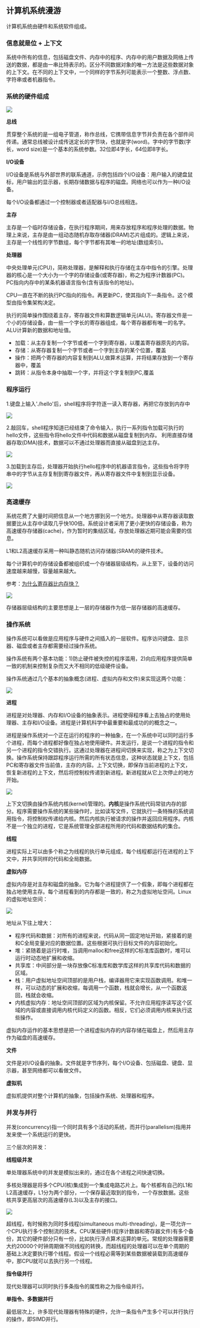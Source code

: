 ## 计算机系统漫游

计算机系统由硬件和系统软件组成。

### 信息就是位 + 上下文

系统中所有的信息，包括磁盘文件、内存中的程序、内存中的用户数据及网络上传送的数据，都是由一串比特表示的。区分不同数据对象的唯一方法是这些数据对象的上下文。在不同的上下文中，一个同样的字节系列可能表示一个整数、浮点数、字符串或者机器指令。

### 系统的硬件组成

![](images/computer-hardware.png)

**总线**

贯穿整个系统的是一组电子管道，称作总线，它携带信息字节并负责在各个部件间传递。通常总线被设计成传送定长的字节块，也就是字(word)。字中的字节数(字长，word size)是一个基本的系统参数。32位即4字长，64位即8字长。

**I/O设备**

I/O设备是系统与外部世界的联系通道，示例包括四个I/O设备：用户输入的键盘鼠标，用户输出的显示器，长期存储数据与程序的磁盘。网络也可以作为一种I/O设备。

每个I/O设备都通过一个控制器或者适配器与I/O总线相连。

**主存**

主存是一个临时存储设备，在执行程序期间，用来存放程序和程序处理的数据。物理上来说，主存是由一组动态随机存取存储器(DRAM)芯片组成的。逻辑上来说，主存是一个线性的字节数组，每个字节都有其唯一的地址(数组索引)。

**处理器**

中央处理单元(CPU)，简称处理器，是解释和执行存储在主存中指令的引擎。处理器的核心是一个大小为一个字的存储设备(或寄存器)，称之为程序计数器(PC)。PC指向内存中的某条机器语言指令(含有该指令的地址)。

CPU一直在不断的执行PC指向的指令。再更新PC，使其指向下一条指令。这个模型由指令集架构决定。

执行的简单操作围绕着主存，寄存器文件和算数逻辑单元(ALU)。寄存器文件是一个小的存储设备，由一些一个字长的寄存器组成，每个寄存器都有唯一的名字。ALU计算新的数据和地址值。

- 加载：从主存复制一个字节或者一个字到寄存器，以覆盖寄存器原先的内容。
- 存储：从寄存器复制一个字节或者一个字到主存的某个位置，覆盖
- 操作：把两个寄存器的内容复制到ALU,做算术运算，并将结果存放到一个寄存器中，覆盖
- 跳转：从指令本身中抽取一个字，并将这个字复制到PC,覆盖

### 程序运行

1.键盘上输入'./hello'后，shell程序将字符逐一读入寄存器，再把它存放到内存中

![](images/hello-1.png)

2.敲回车，shell程序知道已经结束了命令输入，执行一系列指令加载可执行的hello文件，这些指令将hello文件中代码和数据从磁盘复制到内存。
利用直接存储器存取(DMA)技术，数据可以不通过处理器而直接从磁盘到达主存。

![](images/hello-2.png)

3.加载到主存后，处理器开始执行hello程序中的机器语言指令，这些指令将字符串中的字节从主存复制到寄存器文件，再从寄存器文件中复制到显示设备。

![](images/hello-3.png)

### 高速缓存

系统花费了大量时间把信息从一个地方挪到另一个地方。处理器中从寄存器读取数据要比从主存中读取几乎快100倍。系统设计者采用了更小更快的存储设备，称为高速缓存存储器(cache)，作为暂时的集结区域，存放处理器近期可能会需要的信息。

L1和L2高速缓存采用一种叫静态随机访问存储器(SRAM)的硬件技术。

每个计算机中的存储设备都被组织成一个存储器层级结构，从上至下，设备的访问速度越来越慢，容量越来越大。

参考：[为什么寄存器比内存快？](http://www.ruanyifeng.com/blog/2013/10/register.html)

![](images/cache.png)

存储器层级结构的主要思想是上一层的存储器作为低一层存储器的高速缓存。

### 操作系统

操作系统可以看做是应用程序与硬件之间插入的一层软件。程序访问键盘、显示器、磁盘或者主存都需要经过操作系统。

操作系统有两个基本功能：1)防止硬件被失控的程序滥用，2)向应用程序提供简单一致的机制来控制复杂而又大不相同的低级硬件设备。

操作系统通过几个基本的抽象概念(进程、虚拟内存和文件)来实现这两个功能：

![](images/abstract-system.png)

**进程**

进程是对处理器、内存和I/O设备的抽象表示。进程使得程序看上去独占的使用处理器、主存和I/O设备。进程是计算机科学中最重要和最成功的的概念之一。

进程是操作系统对一个正在运行的程序的一种抽象，在一个系统中可以同时运行多个进程，而每个进程都好像在独占地使用硬件。并发运行，是说一个进程的指令和另一个进程的指令交错执行。这通过处理器在进程间切换来实现，称之为上下文切换。操作系统保持跟踪程序运行所需的所有状态信息，这种状态就是上下文，包括PC和寄存器文件当前值，主存的内容。上下文切换，即保存当前进程的上下文，恢复新进程的上下文，然后将控制权传递到新进程。新进程就从它上次停止的地方开始。

![](images/process-context.png)

上下文切换由操作系统内核(kernel)管理的。**内核**是操作系统代码常驻内存的部分。程序需要操作系统的某些操作时，比如读写文件，它就执行一条特殊的系统调用指令，将控制权传递给内核。然后内核执行被请求的操作并返回应用程序。内核不是一个独立的进程，它是系统管理全部进程所用的代码和数据结构的集合。

**线程**

进程实际上可以由多个称之为线程的执行单元组成，每个线程都运行在进程的上下文中，并共享同样的代码和全局数据。

**虚拟内存**

虚拟内存是对主存和磁盘的抽象。它为每个进程提供了一个假象，即每个进程都在独占地使用主存。每个进程看到的内存都是一致的，称之为虚拟地址空间。Linux的虚拟地址空间：

![](images/virtual-m.png)

地址从下往上增大：

- 程序代码和数据：对所有的进程来说，代码从同一固定地址开始，紧接着的是和C全局变量对应的数据位置。这些根据可执行目标文件的内容初始化。
- 堆：紧随着是运行时堆，当调用malloc和free这样的C标准库函数时，堆可以运行时动态地扩展和收缩。
- 共享库：中间部分是一块存放像C标准库和数学库这样的共享库代码和数据的区域。
- 栈：用户虚拟地址空间顶部的是用户栈，编译器用它来实现函数调用。和堆一样，可以动态的扩展和收缩，每调用一个函数，栈就会增长，从一个函数返回，栈就会收缩。
- 内核虚拟内存：地址空间顶部的区域为内核保留。不允许应用程序读写这个区域的内容或直接调用内核代码定义的函数。相反，它们必须调用内核来执行这些操作。

虚拟内存运作的基本思想是把一个进程虚拟内存的内容存储在磁盘上，然后用主存作为磁盘的高速缓存。

**文件**

文件是对I/O设备的抽象。文件就是字节序列，每个I/O设备、包括磁盘、键盘、显示器，甚至网络都可以看做文件。

**虚拟机**

虚拟机提供对整个计算机的抽象，包括操作系统、处理器和程序。

### 并发与并行

并发(concurrency)指一个同时具有多个活动的系统，而并行(parallelism)指用并发来使一个系统运行的更快。

三个层次的并发：

**线程级并发**

单处理器系统中的并发是模拟出来的，通过在各个进程之间快速切换。

多核处理器是将多个CPU(核)集成到一个集成电路芯片上。每个核都有自己的L1和L2高速缓存，L1分为两个部分，一个保存最近取到的指令，一个存放数据。这些核共享更高层次的高速缓存(L3)以及主存的接口。

![](images/multi-core.png)

超线程，有时候称为同时多线程(simultaneous multi-threading)，是一项允许一个CPU执行多个控制流的技术。CPU某些硬件(程序计数器和寄存器文件)有多个备份，其它的硬件部分只有一份，比如执行浮点算术运算的单元。常规的处理器需要大约20000个时钟周期做不同线程的转换，而超线程的处理器可以在单个周期的基础上决定要执行哪个线程。假设一个线程必需等到某些数据被装载到高速缓存中，那CPU就可以去执行另一个线程。

**指令级并行**

现代处理器可以同时执行多条指令的属性称之为指令级并行。

**单指令、多数据并行**

最低层次上，许多现代处理器有特殊的硬件，允许一条指令产生多个可以并行执行的操作，即SIMD并行。


